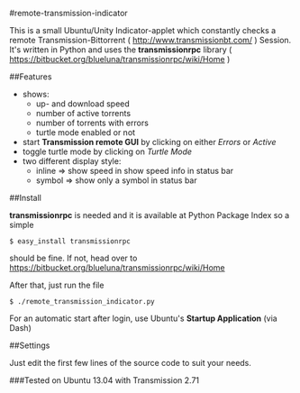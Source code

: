 #remote-transmission-indicator


This is a small Ubuntu/Unity Indicator-applet which constantly checks a remote Transmission-Bittorrent ( http://www.transmissionbt.com/ ) Session.
It's written in Python and uses the __transmissionrpc__ library ( https://bitbucket.org/blueluna/transmissionrpc/wiki/Home )

##Features

* shows:
    * up- and download speed
    * number of active torrents
    * number of torrents with errors
    * turtle mode enabled or not
* start __Transmission remote GUI__ by clicking on either _Errors_ or _Active_
* toggle turtle mode by clicking on _Turtle Mode_
* two different display style:
    * inline => show speed in show speed info in status bar
    * symbol => show only a symbol in status bar

##Install

__transmissionrpc__ is needed and it is available at Python Package Index so a simple 
```
$ easy_install transmissionrpc
```
should be fine. If not, head over to https://bitbucket.org/blueluna/transmissionrpc/wiki/Home 

After that, just run the file
```
$ ./remote_transmission_indicator.py
```

For an automatic start after login, use Ubuntu's __Startup Application__ (via Dash)

##Settings

Just edit the first few lines of the source code to suit your needs.

###Tested on Ubuntu 13.04 with Transmission 2.71
